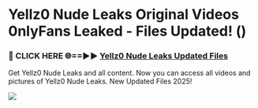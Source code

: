 # Yellz0 Nude Leaks Original Videos 0nlyFans Leaked - Files Updated! ()

<h3>🔴 CLICK HERE 🌐==►► <a href="https://tinyurl.com/2p9ay9w9" rel="nofollow">Yellz0 Nude Leaks Updated Files</a></h3>

Get Yellz0 Nude Leaks and all content. Now you can access all videos and pictures of Yellz0 Nude Leaks. New Updated Files 2025!

[![](https://i.imgur.com/KQgVmj3.gif)](https://tinyurl.com/2p9ay9w9)
